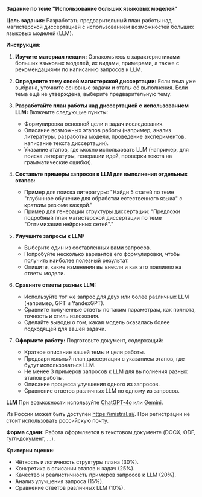 **Задание по теме "Использование больших языковых моделей"**

**Цель задания:**
Разработать предварительный план работы над магистерской диссертацией с использованием возможностей больших языковых моделей (LLM).

**Инструкция:**

1. **Изучите материал лекции:**
   Ознакомьтесь с характеристиками больших языковых моделей, их видами, примерами, а также с рекомендациями по написанию запросов к LLM.

2. **Определите тему своей магистерской диссертации:**
   Если тема уже выбрана, уточните основные задачи и этапы её выполнения. Если тема ещё не утверждена, выберите предварительную тему.

3. **Разработайте план работы над диссертацией с использованием LLM:**
   Включите следующие пункты:
   - Формулировка основной цели и задач исследования.
   - Описание возможных этапов работы (например, анализ литературы, разработка модели, проведение экспериментов, написание текста диссертации).
   - Указание этапов, где можно использовать LLM (например, для поиска литературы, генерации идей, проверки текста на грамматические ошибки).

4. **Составьте примеры запросов к LLM для выполнения отдельных этапов:**
   - Пример для поиска литературы: "Найди 5 статей по теме \"глубинное обучение для обработки естественного языка\" с кратким резюме каждой."
   - Пример для генерации структуры диссертации: "Предложи подробный план магистерской диссертации по теме \"Оптимизация нейронных сетей\"."

5. **Улучшите запросы к LLM:**
   - Выберите один из составленных вами запросов.
   - Попробуйте несколько вариантов его формулировки, чтобы получить наиболее полезный результат.
   - Опишите, какие изменения вы внесли и как это повлияло на ответы модели.

6. **Сравните ответы разных LLM:**
   - Используйте тот же запрос для двух или более различных LLM (например, GPT и YandexGPT).
   - Сравните полученные ответы по таким параметрам, как полнота, точность и стиль изложения.
   - Сделайте выводы о том, какая модель оказалась более подходящей для вашей задачи.

7. **Оформите работу:**
   Подготовьте документ, содержащий:
   - Краткое описание вашей темы и цели работы.
   - Предварительный план диссертации с указанием этапов, где будут использоваться LLM.
   - Не менее 3 примеров запросов к LLM для выполнения разных этапов работы.
   - Описание процесса улучшения одного из запросов.
   - Сравнение ответов различных LLM по одному из запросов.

**LLM**
При возможности используйте [ChatGPT-4o](https://chatgpt.com/) или [Gemini](https://gemini.google.com/).

Из России может быть доступен https://mistral.ai/. При регистрации не стоит использовать российскую почту.

**Форма сдачи:**
Работа оформляется в текстовом документе (DOCX, ODF, гугл-документ, ...).

**Критерии оценки:**
- Чёткость и логичность структуры плана (30%).
- Конкретика в описании этапов и задач (25%).
- Качество и реалистичность примеров запросов к LLM (20%).
- Анализ улучшения запроса (15%).
- Сравнение ответов различных LLM (10%).


